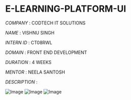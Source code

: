 # E-LEARNING-PLATFORM-UI

*COMPANY* : CODTECH IT SOLUTIONS

*NAME* : VISHNU SINGH

*INTERN ID* : CT08RWL

*DOMAIN* : FRONT END DEVELOPMENT

*DURATION* : 4 WEEKS

 *MENTOR* : NEELA SANTOSH

*DESCRIPTION* :

![Image](https://github.com/user-attachments/assets/f80ac05f-2a1a-4706-b66d-794a048beaa7)
![Image](https://github.com/user-attachments/assets/45bc21bb-5ae3-4f9b-b767-6a81689de8bf)
![Image](https://github.com/user-attachments/assets/d32a8004-7b66-4e97-9229-843972e8c39a)
